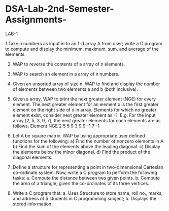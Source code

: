 # DSA-Lab-2nd-Semester-Assignments-


 LAB-1
 
 
 
1.Take n numbers as input in to an 1-d  array A from user; write a C program
to compute and display the minimum, maximum, sum, and average of the elements.

2. WAP to reverse the contents of a  array of n elements.

3. WAP to search an element in a  array of n numbers.

4. Given an unsorted  array of size n, WAP to find and display the number of
elements between two elements a and b (both inclusive).

5. Given a array, WAP to print the next greater element (NGE) for every
element. The next greater element for an element x is the first greater element on the
right side of x in array. Elements for which no greater element exist, consider next
greater element as -1. E.g. For the input array [2, 5, 3, 9, 7], the next greater elements
for each elements are as follows.
Element NGE
2  5
5  9
3  9
9  -1
7  -1

6. Let A be square  matrix. WAP by using appropriate user defined functions
for the following:
a) Find the number of nonzero elements in A
b) Find the sum of the elements above the leading diagonal.
c) Display the elements below the minor diagonal.
d) Find the product of the diagonal elements.

7. Define a structure for representing a point in two-dimensional Cartesian co-ordinate
system. Now, write a C program to perform the following tasks:
a. Compute the distance between two given points.
b. Compute the area of a triangle, given the co-ordinates of its three vertices.

8. Write a C program that:
a. Uses Structure to store name, roll no., marks, and address of 5 students in C
programming subject;
b. Displays the stored information.

